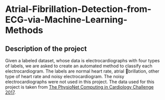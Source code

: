 # Atrial-Fibrillation-Detection-from-ECG-via-Machine-Learning-Methods

## Description of the project
Given a labeled dataset, whose data is electrocardiographs with four types of labels, we are asked to create an automated method to classify each electrocardiogram. The labels are normal heart rate, atrial brillation, other type of heart rate and noisy electrocardiogram. The noisy electrocardiographs were not used in this project. The data used for this project is taken from [The PhysioNet Computing in Cardiology Challenge 2017](https://physionet.org/content/challenge-2017/1.0.0/).
